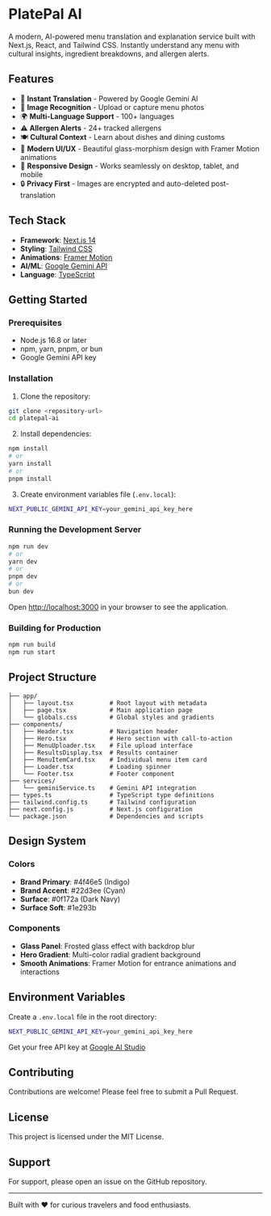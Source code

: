 # PlatePal AI

A modern, AI-powered menu translation and explanation service built with Next.js, React, and Tailwind CSS. Instantly understand any menu with cultural insights, ingredient breakdowns, and allergen alerts.

## Features

- 🤖 **Instant Translation** - Powered by Google Gemini AI
- 📸 **Image Recognition** - Upload or capture menu photos
- 🌍 **Multi-Language Support** - 100+ languages
- ⚠️ **Allergen Alerts** - 24+ tracked allergens
- 🍽️ **Cultural Context** - Learn about dishes and dining customs
- 🎨 **Modern UI/UX** - Beautiful glass-morphism design with Framer Motion animations
- 📱 **Responsive Design** - Works seamlessly on desktop, tablet, and mobile
- 🔒 **Privacy First** - Images are encrypted and auto-deleted post-translation

## Tech Stack

- **Framework**: [Next.js 14](https://nextjs.org/)
- **Styling**: [Tailwind CSS](https://tailwindcss.com/)
- **Animations**: [Framer Motion](https://www.framer.com/motion/)
- **AI/ML**: [Google Gemini API](https://ai.google.dev/)
- **Language**: [TypeScript](https://www.typescriptlang.org/)

## Getting Started

### Prerequisites

- Node.js 16.8 or later
- npm, yarn, pnpm, or bun
- Google Gemini API key

### Installation

1. Clone the repository:
```bash
git clone <repository-url>
cd platepal-ai
```

2. Install dependencies:
```bash
npm install
# or
yarn install
# or
pnpm install
```

3. Create environment variables file (`.env.local`):
```bash
NEXT_PUBLIC_GEMINI_API_KEY=your_gemini_api_key_here
```

### Running the Development Server

```bash
npm run dev
# or
yarn dev
# or
pnpm dev
# or
bun dev
```

Open [http://localhost:3000](http://localhost:3000) in your browser to see the application.

### Building for Production

```bash
npm run build
npm run start
```

## Project Structure

```
├── app/
│   ├── layout.tsx          # Root layout with metadata
│   ├── page.tsx            # Main application page
│   └── globals.css         # Global styles and gradients
├── components/
│   ├── Header.tsx          # Navigation header
│   ├── Hero.tsx            # Hero section with call-to-action
│   ├── MenuUploader.tsx    # File upload interface
│   ├── ResultsDisplay.tsx  # Results container
│   ├── MenuItemCard.tsx    # Individual menu item card
│   ├── Loader.tsx          # Loading spinner
│   └── Footer.tsx          # Footer component
├── services/
│   └── geminiService.ts    # Gemini API integration
├── types.ts                # TypeScript type definitions
├── tailwind.config.ts      # Tailwind configuration
├── next.config.js          # Next.js configuration
└── package.json            # Dependencies and scripts
```

## Design System

### Colors

- **Brand Primary**: #4f46e5 (Indigo)
- **Brand Accent**: #22d3ee (Cyan)
- **Surface**: #0f172a (Dark Navy)
- **Surface Soft**: #1e293b

### Components

- **Glass Panel**: Frosted glass effect with backdrop blur
- **Hero Gradient**: Multi-color radial gradient background
- **Smooth Animations**: Framer Motion for entrance animations and interactions

## Environment Variables

Create a `.env.local` file in the root directory:

```bash
NEXT_PUBLIC_GEMINI_API_KEY=your_gemini_api_key_here
```

Get your free API key at [Google AI Studio](https://aistudio.google.com/)

## Contributing

Contributions are welcome! Please feel free to submit a Pull Request.

## License

This project is licensed under the MIT License.

## Support

For support, please open an issue on the GitHub repository.

---

Built with ❤️ for curious travelers and food enthusiasts.